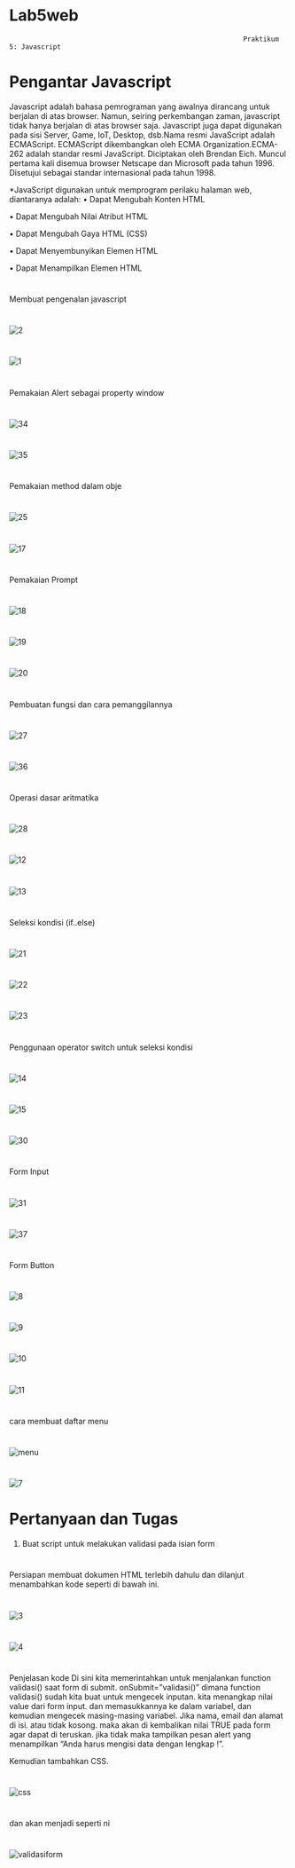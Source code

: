 # Lab5web

                                                               Praktikum 5: Javascript
                                                               
                                                               
     
     
# Pengantar Javascript
Javascript adalah bahasa pemrograman yang awalnya dirancang untuk berjalan di atas browser. Namun, seiring perkembangan zaman, javascript tidak hanya berjalan di atas browser saja. Javascript juga dapat digunakan pada sisi Server, Game, IoT, Desktop, dsb.Nama resmi JavaScript adalah ECMAScript. ECMAScript dikembangkan oleh ECMA Organization.ECMA-262 adalah standar resmi JavaScript. Diciptakan oleh Brendan Eich. Muncul pertama kali disemua browser Netscape dan Microsoft pada tahun 1996. Disetujui sebagai standar internasional pada tahun 1998.

*JavaScript digunakan untuk memprogram perilaku halaman web, diantaranya adalah:
• Dapat Mengubah Konten HTML


• Dapat Mengubah Nilai Atribut HTML

• Dapat Mengubah Gaya HTML (CSS)

• Dapat Menyembunyikan Elemen HTML

• Dapat Menampilkan Elemen HTML

#

Membuat pengenalan javascript
#
![2](https://user-images.githubusercontent.com/56498195/116205797-4b7f3f80-a768-11eb-8990-8635ebff8a30.PNG)
#
![1](https://user-images.githubusercontent.com/56498195/116205786-49b57c00-a768-11eb-91e3-437dfd7496f5.PNG)


#

Pemakaian Alert sebagai property window
#
![34](https://user-images.githubusercontent.com/56498195/116208508-322bc280-a76b-11eb-9963-c5a66a0e68d1.PNG)
#
![35](https://user-images.githubusercontent.com/56498195/116208729-67d0ab80-a76b-11eb-91ac-31283e54884e.PNG)


#
Pemakaian method dalam obje
#
![25](https://user-images.githubusercontent.com/56498195/116208972-a2d2df00-a76b-11eb-95c4-00674ae711be.PNG)
#
![17](https://user-images.githubusercontent.com/56498195/116209140-cc8c0600-a76b-11eb-9aae-5a67ef30315b.PNG)


#
Pemakaian Prompt
#
![18](https://user-images.githubusercontent.com/56498195/116211361-eb8b9780-a76d-11eb-95b4-15c36e957e17.PNG)
#
![19](https://user-images.githubusercontent.com/56498195/116211365-ecbcc480-a76d-11eb-94de-83e8d365ff24.PNG)

#
![20](https://user-images.githubusercontent.com/56498195/116210892-7b7d1180-a76d-11eb-91a6-6833a41d45f2.PNG)


#
Pembuatan fungsi dan cara pemanggilannya
#
![27](https://user-images.githubusercontent.com/56498195/116211786-62289500-a76e-11eb-99e3-4f0244af78e3.PNG)
#
![36](https://user-images.githubusercontent.com/56498195/116212169-bf244b00-a76e-11eb-9f1c-5d0751156436.PNG)



#
Operasi dasar aritmatika
#
![28](https://user-images.githubusercontent.com/56498195/116212318-e9760880-a76e-11eb-8046-5209d63db940.PNG)
#
![12](https://user-images.githubusercontent.com/56498195/116213246-d152b900-a76f-11eb-92c1-d9a3854c05db.PNG)
#
![13](https://user-images.githubusercontent.com/56498195/116212381-f85cbb00-a76e-11eb-9300-4d06204abb59.PNG)




#
Seleksi kondisi (if..else)
#
![21](https://user-images.githubusercontent.com/56498195/116212728-58536180-a76f-11eb-8624-33418dc0c2cb.PNG)
#
![22](https://user-images.githubusercontent.com/56498195/116212733-59848e80-a76f-11eb-8e0c-6e00f726204f.PNG)
#
![23](https://user-images.githubusercontent.com/56498195/116212738-5a1d2500-a76f-11eb-85f2-7f24e7d260f6.PNG)



#
Penggunaan operator switch untuk seleksi kondisi
#
![14](https://user-images.githubusercontent.com/56498195/116213103-b1bb9080-a76f-11eb-84e3-615612b416ea.PNG)
#
![15](https://user-images.githubusercontent.com/56498195/116213112-b2ecbd80-a76f-11eb-8b50-bf54634612e2.PNG)
#
![30](https://user-images.githubusercontent.com/56498195/116213116-b3855400-a76f-11eb-8432-367747371a1a.PNG)





#
Form Input
#
![31](https://user-images.githubusercontent.com/56498195/116213617-25f63400-a770-11eb-9997-d08cb8554e38.PNG)
#
![37](https://user-images.githubusercontent.com/56498195/116214380-d95f2880-a770-11eb-9259-3011293ed6d8.PNG)



#
Form Button
#
![8](https://user-images.githubusercontent.com/56498195/116214591-0d3a4e00-a771-11eb-85a6-3556ab9b91fb.PNG)
#
![9](https://user-images.githubusercontent.com/56498195/116214598-0e6b7b00-a771-11eb-8b7d-8228c45524d3.PNG)
#
![10](https://user-images.githubusercontent.com/56498195/116214602-0f041180-a771-11eb-851a-dbed05c3d3e8.PNG)
#
![11](https://user-images.githubusercontent.com/56498195/116214603-0f9ca800-a771-11eb-8af7-76169806bb5a.PNG)




# 
cara membuat daftar menu
#
![menu](https://user-images.githubusercontent.com/56498195/116215201-a79a9180-a771-11eb-8dcd-e6019acf4c86.PNG)
#
![7](https://user-images.githubusercontent.com/56498195/116215195-a6696480-a771-11eb-878c-9ed24bf6186c.PNG)


  
 
# Pertanyaan dan Tugas
1. Buat script untuk melakukan validasi pada isian form



#
Persiapan membuat dokumen HTML terlebih dahulu dan dilanjut menambahkan kode seperti di bawah ini.
#
![3](https://user-images.githubusercontent.com/56498195/116215681-1bd53500-a772-11eb-92f6-f6696051eb5a.PNG)
#
![4](https://user-images.githubusercontent.com/56498195/116215697-1d9ef880-a772-11eb-950c-e0cd521b6cda.PNG)

#

Penjelasan kode Di sini kita memerintahkan untuk menjalankan function validasi() saat form di submit. onSubmit=”validasi()” dimana function validasi() sudah kita buat untuk mengecek inputan. kita menangkap nilai value dari form input. dan memasukkannya ke dalam variabel, dan kemudian mengecek masing-masing variabel.
Jika nama, email dan alamat di isi. atau tidak kosong. maka akan di kembalikan nilai TRUE pada form agar dapat di teruskan. jika tidak maka tampilkan pesan alert yang menampilkan “Anda harus mengisi data dengan lengkap !”.

Kemudian tambahkan CSS.
#
![css](https://user-images.githubusercontent.com/56498195/116216369-c0f00d80-a772-11eb-9d36-057e97c223cc.PNG)


#
dan akan menjadi seperti ni


#
![validasiform](https://user-images.githubusercontent.com/56498195/116215702-1e378f00-a772-11eb-970d-73934bff089b.JPG)



